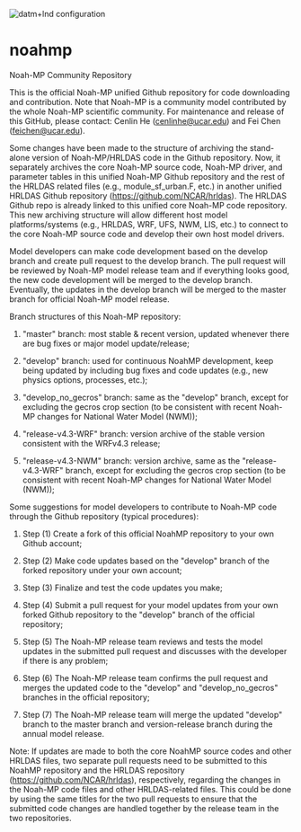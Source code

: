 ![datm+lnd configuration](https://github.com/esmf-org/noahmp/actions/workflows/datm_noahmp.yaml/badge.svg)

# noahmp
Noah-MP Community Repository


This is the official Noah-MP unified Github repository for code downloading and contribution. Note that Noah-MP is a community model contributed by the whole Noah-MP scientific community. For maintenance and release of this GitHub, please contact: Cenlin He (cenlinhe@ucar.edu) and Fei Chen (feichen@ucar.edu).

Some changes have been made to the structure of archiving the stand-alone version of Noah-MP/HRLDAS code in the Github repository. Now, it separately archives the core Noah-MP source code, Noah-MP driver, and parameter tables in this unified Noah-MP Github repository and the rest of the HRLDAS related files (e.g., module_sf_urban.F, etc.) in another unified HRLDAS Github repository (https://github.com/NCAR/hrldas). The HRLDAS Github repo is already linked to this unified core Noah-MP code repository. This new archiving structure will allow different host model platforms/systems (e.g., HRLDAS, WRF, UFS, NWM, LIS, etc.) to connect to the core Noah-MP source code and develop their own host model drivers. 

Model developers can make code development based on the develop branch and create pull request to the develop branch. The pull request will be reviewed by Noah-MP model release team and if everything looks good, the new code development will be merged to the develop branch. Eventually, the updates in the develop branch will be merged to the master branch for official Noah-MP model release.

Branch structures of this Noah-MP repository:

1. "master" branch: most stable & recent version, updated whenever there are bug fixes or major model update/release;

2. "develop" branch: used for continuous NoahMP development, keep being updated by including bug fixes and code updates (e.g., new physics options, processes, etc.); 

3. "develop_no_gecros" branch: same as the "develop" branch, except for excluding the gecros crop section (to be consistent with recent Noah-MP changes for National Water Model (NWM));

4. "release-v4.3-WRF" branch: version archive of the stable version consistent with the WRFv4.3 release;

5. "release-v4.3-NWM" branch: version archive, same as the "release-v4.3-WRF" branch, except for excluding the gecros crop section (to be consistent with recent Noah-MP changes for National Water Model (NWM));

Some suggestions for model developers to contribute to Noah-MP code through the Github repository (typical procedures):

1. Step (1) Create a fork of this official NoahMP repository to your own Github account; 

2. Step (2) Make code updates based on the "develop" branch of the forked repository under your own account; 

3. Step (3) Finalize and test the code updates you make; 

4. Step (4) Submit a pull request for your model updates from your own forked Github repository to the "develop" branch of the official repository;

5. Step (5) The Noah-MP release team reviews and tests the model updates in the submitted pull request and discusses with the developer if there is any problem; 

6. Step (6) The Noah-MP release team confirms the pull request and merges the updated code to the "develop" and "develop_no_gecros" branches in the official repository;

7. Step (7) The Noah-MP release team will merge the updated "develop" branch to the master branch and version-release branch during the annual model release.

Note: If updates are made to both the core NoahMP source codes and other HRLDAS files, two separate pull requests need to be submitted to this NoahMP repository and the HRLDAS repository (https://github.com/NCAR/hrldas), respectively, regarding the changes in the Noah-MP code files and other HRLDAS-related files. This could be done by using the same titles for the two pull requests to ensure that the submitted code changes are handled together by the release team in the two repositories.
